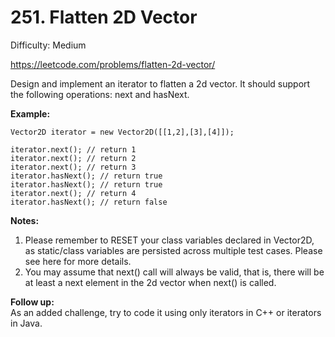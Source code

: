 # 251. Flatten 2D Vector

Difficulty: Medium

https://leetcode.com/problems/flatten-2d-vector/

Design and implement an iterator to flatten a 2d vector. It should support the following operations: next and hasNext.

**Example:**
```
Vector2D iterator = new Vector2D([[1,2],[3],[4]]);

iterator.next(); // return 1
iterator.next(); // return 2
iterator.next(); // return 3
iterator.hasNext(); // return true
iterator.hasNext(); // return true
iterator.next(); // return 4
iterator.hasNext(); // return false
```

**Notes:**
1. Please remember to RESET your class variables declared in Vector2D, as static/class variables are persisted across multiple test cases. Please see here for more details.
2. You may assume that next() call will always be valid, that is, there will be at least a next element in the 2d vector when next() is called.

**Follow up:**  
As an added challenge, try to code it using only iterators in C++ or iterators in Java.
